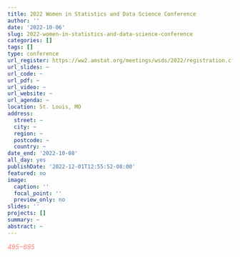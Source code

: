 ```yaml
---
title: 2022 Women in Statistics and Data Science Conference
author: ''
date: '2022-10-06'
slug: 2022-women-in-statistics-and-data-science-conference
categories: []
tags: []
type: conference
url_register: https://ww2.amstat.org/meetings/wsds/2022/registration.cfm
url_slides: ~
url_code: ~
url_pdf: ~
url_video: ~
url_website: ~
url_agenda: ~
location: St. Louis, MO
address:
  street: ~
  city: ~
  region: ~
  postcode: ~
  country: ~
date_end: '2022-10-08'
all_day: yes
publishDate: '2022-12-01T12:55:52-08:00'
featured: no
image:
  caption: ''
  focal_point: ''
  preview_only: no
slides: ''
projects: []
summary: ~
abstract: ~
---
```

<span style="color: salmon;">*$495-$695*</span>

<!--more-->
